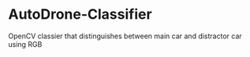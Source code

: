 # AutoDrone-Classifier
OpenCV classier that distinguishes between main car and distractor car using RGB

